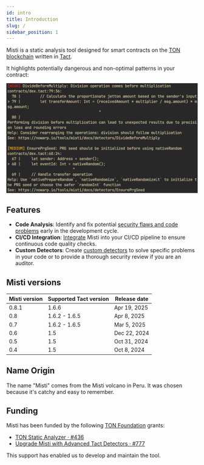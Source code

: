 ```yaml
---
id: intro
title: Introduction
slug: /
sidebar_position: 1
---
```


Misti is a static analysis tool designed for smart contracts on the [TON blockchain](https://ton.org/) written in [Tact](https://tact-lang.org/).

It highlights potentially dangerous and non-optimal patterns in your contract:

![img](/img/demo-warnings.png)

## Features
- **Code Analysis**: Identify and fix potential [security flaws and code problems](https://nowarp.io/tools/misti/docs/detectors) early in the development cycle.
- **CI/CD Integration**:
  [Integrate](https://nowarp.io/tools/misti/docs/tutorial/ci-cd) Misti into your CI/CD pipeline to ensure continuous code quality checks.
- **Custom Detectors**: Create [custom detectors](https://nowarp.io/tools/misti/docs/hacking/custom-detector) to solve specific problems in your code or to provide a thorough security review if you are an auditor.

## Misti versions

| Misti version | Supported Tact version | Release date |
|---------------|------------------------|--------------|
| 0.8.1         | 1.6.6                  | Apr 19, 2025 |
| 0.8           | 1.6.2 - 1.6.5          | Apr 8, 2025  |
| 0.7           | 1.6.2 - 1.6.5          | Mar 5, 2025  |
| 0.6           | 1.5                    | Dec 22, 2024 |
| 0.5           | 1.5                    | Oct 31, 2024 |
| 0.4           | 1.5                    | Oct 8, 2024  |

## Name Origin
The name "Misti" comes from the Misti volcano in Peru. It was chosen because it's catchy and easy to remember.

## Funding
Misti has been funded by the following [TON Foundation](https://ton.foundation) grants:
* [TON Static Analyzer · #436](https://github.com/ton-society/grants-and-bounties/issues/436)
* [Upgrade Misti with Advanced Tact Detectors · #777](https://github.com/ton-society/grants-and-bounties/issues/777)

This support has enabled us to develop and maintain the tool.
